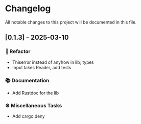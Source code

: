 # Changelog

All notable changes to this project will be documented in this file.

## [0.1.3] - 2025-03-10

### 🚜 Refactor

- Thiserror instead of anyhow in lib; types
- Input takes Reader, add tests

### 📚 Documentation

- Add Rustdoc for the lib

### ⚙️ Miscellaneous Tasks

- Add cargo deny

<!-- generated by git-cliff -->
